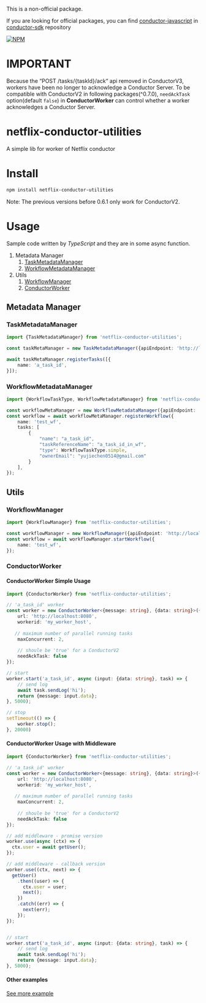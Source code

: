 This is a non-official package. 

If you are looking for official packages, you can find [conductor-javascript](https://github.com/conductor-sdk/conductor-javascript) in [conductor-sdk](https://github.com/conductor-sdk) repository  


[![NPM](https://nodei.co/npm/netflix-conductor-utilities.png)](https://nodei.co/npm/netflix-conductor-utilities/)
<!--[![NPM](https://nodei.co/npm-dl/netflix-conductor-utilities.png?height=3)](https://nodei.co/npm/netflix-conductor-utilities/)-->

# IMPORTANT

Because the “POST /tasks/{taskId}/ack“ api removed in ConductorV3, workers have been no longer to acknowledge a Conductor Server. To be compatible with ConductorV2 in following packages(^0.7.0), `needAckTask` option(default `false`) in **ConductorWorker** can control whether a worker acknowledges a Conductor Server.

# netflix-conductor-utilities

A simple lib for worker of Netflix conductor

# Install

``` bash
npm install netflix-conductor-utilities
```

Note: The previous versions before 0.6.1 only work for ConductorV2.

# Usage

Sample code written by *TypeScript* and they are in some async function.

1. Metadata Manager
    1. [TaskMetadataManager](#TaskMetadataManager)
    2. [WorkflowMetadataManager](#WorkflowMetadataManager)
2. Utils
    1. [WorkflowManager](#WorkflowManager)
    2. [ConductorWorker](#ConductorWorker)
     

## Metadata Manager


### TaskMetadataManager

``` typescript
import {TaskMetadataManager} from 'netflix-conductor-utilities';

const taskMetaManager = new TaskMetadataManager({apiEndpoint: 'http://localhost:8080/api/'});

await taskMetaManager.registerTasks([{
    name: 'a_task_id',
}]);
```

### WorkflowMetadataManager

``` typescript
import {WorkflowTaskType, WorkflowMetadataManager} from 'netflix-conductor-utilities';

const workflowMetaManager = new WorkflowMetadataManager({apiEndpoint: 'http://localhost:8080/api/'});
const workflow = await workflowMetaManager.registerWorkflow({
    name: 'test_wf',
    tasks: [
        {
            "name": "a_task_id",
            "taskReferenceName": "a_task_id_in_wf",
            "type": WorkflowTaskType.simple,
            "ownerEmail": "yujiechen0514@gmail.com"
        }
    ],
});
```

## Utils


### WorkflowManager

``` typescript
import {WorkflowManager} from 'netflix-conductor-utilities';

const workflowManager = new WorkflowManager({apiEndpoint: 'http://localhost:8080/api/'});
const workflow = await workflowManager.startWorkflow({
    name: 'test_wf',
});
```

### ConductorWorker
#### ConductorWorker Simple Usage

``` typescript
import {ConductorWorker} from 'netflix-conductor-utilities';

// 'a_task_id' worker
const worker = new ConductorWorker<{message: string}, {data: string}>({
    url: 'http://localhost:8080',
    workerid: 'my_worker_host',
   
   // maximum number of parallel running tasks
    maxConcurrent: 2,
    
    // shoule be 'true' for a ConductorV2
    needAckTask: false
});

// start
worker.start('a_task_id', async (input: {data: string}, task) => {
    // send log
    await task.sendLog('hi');
    return {message: input.data};
}, 5000);

// stop
setTimeout(() => {
    worker.stop();
}, 20000)
```

#### ConductorWorker Usage with Middleware
``` typescript
import {ConductorWorker} from 'netflix-conductor-utilities';

// 'a_task_id' worker
const worker = new ConductorWorker<{message: string}, {data: string}>({
    url: 'http://localhost:8080',
    workerid: 'my_worker_host',
   
   // maximum number of parallel running tasks
    maxConcurrent: 2,
    
    // shoule be 'true' for a ConductorV2
    needAckTask: false
});

// add middleware - promise version
worker.use(async (ctx) => {
  ctx.user = await getUser();
});

// add middleware - callback version
worker.use((ctx, next) => {
  getUser()
    .then((user) => {
      ctx.user = user;
      next();
    })
    .catch((err) => {
      next(err);
    });
});


// start
worker.start('a_task_id', async (input: {data: string}, task) => {
    // send log
    await task.sendLog('hi');
    return {message: input.data};
}, 5000);

```

#### Other examples
[See more example](./example)

